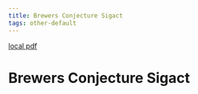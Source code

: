 ```yaml
---
title: Brewers Conjecture Sigact
tags: other-default
---
```


[local pdf](../../../pdfs/brewers-conjecture-sigact.pdf)

# Brewers Conjecture Sigact
